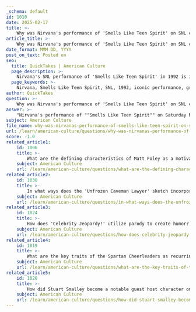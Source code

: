 ```yaml
---
_schema: default
id: 1010
date: 2025-02-17
title: >-
    Why was Nirvana's performance of 'Smells Like Teen Spirit' on SNL considered iconic?
article_title: >-
    Why was Nirvana's performance of 'Smells Like Teen Spirit' on SNL considered iconic?
date_format: MMM DD, YYYY
post_on_text: Posted on
seo:
  title: QuickTakes | American Culture
  page_description: >-
    Nirvana's SNL performance of 'Smells Like Teen Spirit' in 1992 is iconic due to its cultural impact, raw energy, and influence on the music industry, marking a pivotal moment in the grunge movement.
  page_keywords: >-
    Nirvana, Smells Like Teen Spirit, SNL, 1992, iconic performance, grunge movement, cultural impact, raw energy, Kurt Cobain, alternative rock, memorable moment, music history, influence on artists, chaotic stage presence, anti-establishment attitude
author: QuickTakes
question: >-
    Why was Nirvana's performance of 'Smells Like Teen Spirit' on SNL considered iconic?
answer: >-
    "Nirvana's performance of ""Smells Like Teen Spirit"" on Saturday Night Live (SNL) in 1992 is considered iconic for several reasons:\n1. **Cultural Impact**: The performance marked a significant moment in music history, as it brought the grunge movement into the mainstream. At a time when pop and hair metal dominated the charts, Nirvana's raw sound and aesthetic resonated with a generation seeking authenticity and rebellion against the polished image of mainstream music.\n2. **Raw Energy**: Nirvana delivered a powerful and chaotic performance that encapsulated the band's ethos. The intensity of Kurt Cobain's vocals, combined with the band's dynamic instrumentation, created an unforgettable experience that left a lasting impression on viewers.\n3. **Visual Representation**: The performance featured a stark contrast to the typical polished musical acts of the time. The band's disheveled appearance and the chaotic stage presence reflected the grunge culture, which was characterized by its anti-establishment attitude and rejection of conventional norms.\n4. **Influence on Future Artists**: This performance not only solidified Nirvana's status as a leading force in rock music but also influenced countless artists and bands that followed. It helped pave the way for alternative rock and grunge music, shaping the sound of the 1990s and beyond.\n5. **Memorable Moment in SNL History**: SNL has a long history of showcasing musical talent, and Nirvana's performance is often cited as one of the most memorable. It stands out in the show's legacy, highlighting the intersection of music and comedy in a way that resonated with audiences.\nOverall, Nirvana's performance of ""Smells Like Teen Spirit"" on SNL is iconic not just for its musicality but for its cultural significance, raw energy, and lasting influence on the music industry."
subject: American Culture
file_name: why-was-nirvanas-performance-of-smells-like-teen-spirit-on-snl-considered-iconic.md
url: /learn/american-culture/questions/why-was-nirvanas-performance-of-smells-like-teen-spirit-on-snl-considered-iconic
score: -1.0
related_article1:
    id: 1006
    title: >-
        What are the defining characteristics of Matt Foley as a motivational speaker character?
    subject: American Culture
    url: /learn/american-culture/questions/what-are-the-defining-characteristics-of-matt-foley-as-a-motivational-speaker-character
related_article2:
    id: 1030
    title: >-
        In what ways does the 'Unfrozen Caveman Lawyer' sketch incorporate historical themes?
    subject: American Culture
    url: /learn/american-culture/questions/in-what-ways-does-the-unfrozen-caveman-lawyer-sketch-incorporate-historical-themes
related_article3:
    id: 1024
    title: >-
        How does 'Celebrity Jeopardy!' utilize parody to create humor?
    subject: American Culture
    url: /learn/american-culture/questions/how-does-celebrity-jeopardy-utilize-parody-to-create-humor
related_article4:
    id: 1019
    title: >-
        What are the key traits of the Spartan Cheerleaders as recurring characters on SNL?
    subject: American Culture
    url: /learn/american-culture/questions/what-are-the-key-traits-of-the-spartan-cheerleaders-as-recurring-characters-on-snl
related_article5:
    id: 1020
    title: >-
        How did Stuart Smalley become a notable guest host character on SNL?
    subject: American Culture
    url: /learn/american-culture/questions/how-did-stuart-smalley-become-a-notable-guest-host-character-on-snl
---
```


&nbsp;